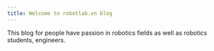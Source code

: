 ```yaml
---
title: Welcome to robotlab.vn blog
---
```

This blog for people have passion in robotics fields as well as robotics students, engineers.